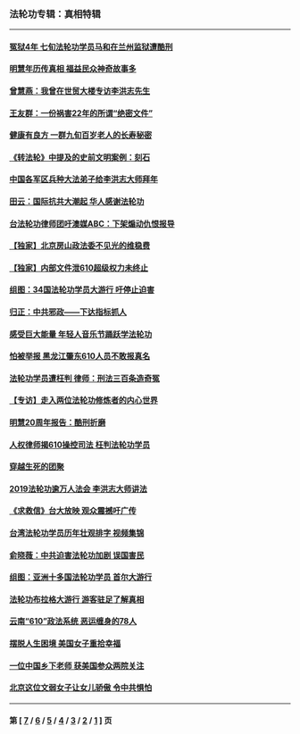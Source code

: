 ### 法轮功专辑：真相特辑
---
#### [冤狱4年 七旬法轮功学员马和在兰州监狱遭酷刑](../../pages/nf4389/n13304688.md?12240430) 
#### [明慧年历传真相 福益民众神奇故事多](../../pages/nf4389/n13294545.md?12240430) 
#### [曾慧燕：我曾在世贸大楼专访李洪志先生](../../pages/nf4389/n12898729.md?12240430) 
#### [王友群：一份祸害22年的所谓“绝密文件”](../../pages/nf4389/n12871750.md?12240430) 
#### [健康有良方 一群九旬百岁老人的长寿秘密](../../pages/nf4389/n12847475.md?12240430) 
#### [《转法轮》中提及的史前文明案例：刻石](../../pages/nf4389/n12758577.md?12240430) 
#### [中国各军区兵种大法弟子给李洪志大师拜年](../../pages/nf4389/n12750047.md?12240430) 
#### [田云：国际抗共大潮起 华人感谢法轮功](../../pages/nf4389/n12357708.md?12240430) 
#### [台法轮功律师团吁澳媒ABC：下架煽动仇恨报导](../../pages/nf4389/n12279917.md?12240430) 
#### [【独家】北京房山政法委不见光的维稳费](../../pages/nf4389/n12031979.md?12240430) 
#### [【独家】内部文件泄610超级权力未终止](../../pages/nf4389/n12023895.md?12240430) 
#### [组图：34国法轮功学员大游行 吁停止迫害](../../pages/nf4389/n11492658.md?12240430) 
#### [归正：中共邪政——下达指标抓人](../../pages/nf4389/n11474770.md?12240430) 
#### [感受巨大能量 年轻人音乐节踊跃学法轮功](../../pages/nf4389/n11441981.md?12240430) 
#### [怕被举报 黑龙江肇东610人员不敢报真名](../../pages/nf4389/n11436499.md?12240430) 
#### [法轮功学员遭枉判 律师：刑法三百条造奇冤](../../pages/nf4389/n11433943.md?12240430) 
#### [【专访】走入两位法轮功修炼者的内心世界](../../pages/nf4389/n11415623.md?12240430) 
#### [明慧20周年报告：酷刑折磨](../../pages/nf4389/n11387954.md?12240430) 
#### [人权律师揭610操控司法 枉判法轮功学员](../../pages/nf4389/n11313370.md?12240430) 
#### [穿越生死的团聚](../../pages/nf4389/n11258922.md?12240430) 
#### [2019法轮功逾万人法会 李洪志大师讲法](../../pages/nf4389/n11265303.md?12240430) 
#### [《求救信》台大放映 观众震撼吁广传](../../pages/nf4389/n10922251.md?12240430) 
#### [台湾法轮功学员历年壮观排字 视频集锦](../../pages/nf4389/n10878789.md?12240430) 
#### [俞晓薇：中共迫害法轮功加剧 误国害民](../../pages/nf4389/n10859260.md?12240430) 
#### [组图：亚洲十多国法轮功学员 首尔大游行](../../pages/nf4389/n10781149.md?12240430) 
#### [法轮功布拉格大游行 游客驻足了解真相](../../pages/nf4389/n10749360.md?12240430) 
#### [云南“610”政法系统 恶运缠身的78人](../../pages/nf4389/n10747534.md?12240430) 
#### [摆脱人生困境 美国女子重拾幸福](../../pages/nf4389/n10688678.md?12240430) 
#### [一位中国乡下老师 获美国参众两院关注](../../pages/nf4389/n10683927.md?12240430) 
#### [北京这位文弱女子让女儿骄傲 令中共惧怕](../../pages/nf4389/n10668341.md?12240430) 

---
#### 第 [ [7](./7.md?12240430) / [6](./6.md?12240430) / [5](./5.md?12240430) / [4](./4.md?12240430) / [3](./3.md?12240430) / [2](./2.md?12240430) / [1](./1.md?12240430) ] 页
